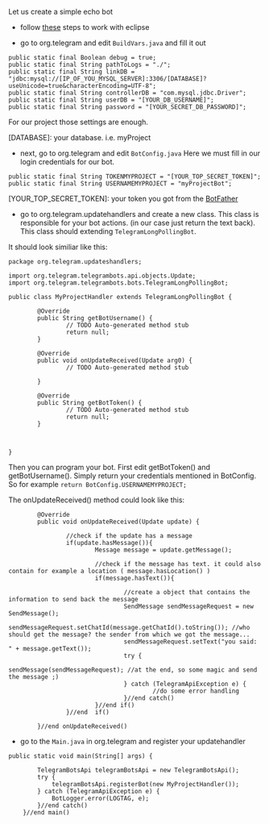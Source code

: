 Let us create a simple echo bot

- follow  [these](https://github.com/rubenlagus/TelegramBots/blob/master/eclipse%20configuration.md) steps to work with eclipse

- go to org.telegram and edit `BuildVars.java` and fill it out


```
public static final Boolean debug = true;
public static final String pathToLogs = "./";
public static final String linkDB = "jdbc:mysql://[IP_OF_YOU_MYSQL_SERVER]:3306/[DATABASE]?useUnicode=true&characterEncoding=UTF-8";
public static final String controllerDB = "com.mysql.jdbc.Driver";
public static final String userDB = "[YOUR_DB_USERNAME]";
public static final String password = "[YOUR_SECRET_DB_PASSWORD]";
```

For our project those settings are enough. 

[DATABASE]: your database. i.e. myProject


- next, go to org.telegram and edit `BotConfig.java`
Here we must fill in our login credentials for our bot.

```
public static final String TOKENMYPROJECT = "[YOUR_TOP_SECRET_TOKEN]";
public static final String USERNAMEMYPROJECT = "myProjectBot";
```
[YOUR_TOP_SECRET_TOKEN]: your token you got from the [BotFather](https://telegram.me/BotFather)


- go to org.telegram.updatehandlers and create a new class. This class is responsible for your bot actions. (in our case just return the text back). This class should extending `TelegramLongPollingBot`.


It should look similiar like this:




```
package org.telegram.updateshandlers;

import org.telegram.telegrambots.api.objects.Update;
import org.telegram.telegrambots.bots.TelegramLongPollingBot;

public class MyProjectHandler extends TelegramLongPollingBot {

        @Override
        public String getBotUsername() {
                // TODO Auto-generated method stub
                return null;
        }

        @Override
        public void onUpdateReceived(Update arg0) {
                // TODO Auto-generated method stub
                
        }

        @Override
        public String getBotToken() {
                // TODO Auto-generated method stub
                return null;
        }

        
        
}
```

Then you can program your bot. First edit getBotToken() and getBotUsername(). Simply return your credentials mentioned in BotConfig. So for example `return BotConfig.USERNAMEMYPROJECT;`



The onUpdateReceived() method could look like this:

```     
        @Override
        public void onUpdateReceived(Update update) {
                
                //check if the update has a message
                if(update.hasMessage()){
                        Message message = update.getMessage();
                        
                        //check if the message has text. it could also  contain for example a location ( message.hasLocation() )
                        if(message.hasText()){
                                
                                //create a object that contains the information to send back the message
                                SendMessage sendMessageRequest = new SendMessage();
                                sendMessageRequest.setChatId(message.getChatId().toString()); //who should get the message? the sender from which we got the message...
                                sendMessageRequest.setText("you said: " + message.getText());
                                try {
                                        sendMessage(sendMessageRequest); //at the end, so some magic and send the message ;)
                                } catch (TelegramApiException e) {
                                        //do some error handling
                                }//end catch()
                        }//end if()
                }//end  if()
                
        }//end onUpdateReceived()
```
- go to the `Main.java` in org.telegram and register your updatehandler
```
public static void main(String[] args) {

        TelegramBotsApi telegramBotsApi = new TelegramBotsApi();
        try {
            telegramBotsApi.registerBot(new MyProjectHandler());
        } catch (TelegramApiException e) {
            BotLogger.error(LOGTAG, e);
        }//end catch()
    }//end main()
```
